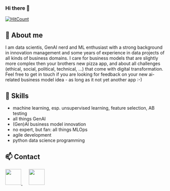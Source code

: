 ### Hi there 👋

[![HitCount](http://hits.dwyl.com/chkra/chkra.svg)](http://hits.dwyl.com/chkra/chkra)


## 💬 About me
I am data scientis, GenAI nerd and ML enthusiast with a strong background in innovation management and some years of experience in data projects of all kinds of business domains. I care for business models that are slightly more complex then your brothers new pizza app, and about all challenges (ethical, social, political, technical, ...) that come with digital transformation. Feel free to get in touch if you are looking for feedback on your new ai-related business model idea - as long as it not yet another app :-)

## 🔭 Skills
- machine learning, esp. unsupervised learning, feature selection, AB testing
- all things GenAI
- (Gen)AI business model innovation
- no expert, but fan: all things MLOps
- agile development
- python data science programming

## 📫 Contact
<a href="https://www.linkedin.com/in/christina-kratsch/" target="_blank">
  <img src="https://upload.wikimedia.org/wikipedia/commons/thumb/e/e9/Linkedin_icon.svg/512px-Linkedin_icon.svg.png" height=50 />
</a>
&nbsp;&nbsp;&nbsp;&nbsp;
<a href="https://www.htw-berlin.de/hochschule/personen/person/?eid=13856" target="_blank">
  <img src="https://upload.wikimedia.org/wikipedia/commons/thumb/6/66/Octicons-mortar-board.svg/480px-Octicons-mortar-board.svg.png" height=50 />
</a>


